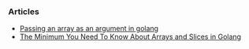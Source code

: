 ### Articles
* [Passing an array as an argument in golang](http://stackoverflow.com/questions/21719769/passing-an-array-as-an-argument-in-golang)
* [The Minimum You Need To Know About Arrays and Slices in Golang](http://openmymind.net/The-Minimum-You-Need-To-Know-About-Arrays-And-Slices-In-Go/)
